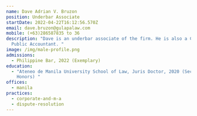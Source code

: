 ```yaml
---
name: Dave Adrian V. Bruzon
position: Underbar Associate
startDate: 2022-04-22T16:12:56.570Z
email: dave.bruzon@gulapalaw.com
mobile: (+63)286587835 to 36
description: "Dave is an underbar associate of the firm. He is also a Certified
  Public Accountant. "
image: /img/male-profile.png
admissions:
  - Philippine Bar, 2022 (Exemplary)
education:
  - "Ateneo de Manila University School of Law, Juris Doctor, 2020 (Second
    Honors) "
offices:
  - manila
practices:
  - corporate-and-m-a
  - dispute-resolution
---
```

